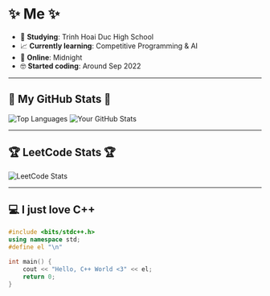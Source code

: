 # ✨ Me ✨

- 🏫 **Studying**: Trinh Hoai Duc High School
- 📈 **Currently learning**: Competitive Programming & AI
- 🌌 **Online**: Midnight
- 🤓 **Started coding**: Around Sep 2022

---

## 🌟 My GitHub Stats 🌟

![Top Languages](https://github-readme-stats.vercel.app/api/top-langs/?username=HnpawsPham&langs_count=10&layout=compact&theme=dark&hide_border=false)
![Your GitHub Stats](https://github-readme-stats.vercel.app/api?username=HnpawsPham&count_private=true&show_icons=true&theme=dark&hide_title=true)

---

## 🏆 LeetCode Stats 🏆

![LeetCode Stats](https://leetcard.jacoblin.cool/hnpawspham?theme=dark&skills=true)

---

## 💻 I just love C++

```cpp
#include <bits/stdc++.h>
using namespace std;
#define el "\n"

int main() {
    cout << "Hello, C++ World <3" << el;
    return 0;
}
